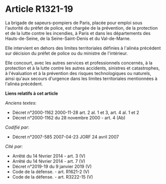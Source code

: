 # Article R1321-19

La brigade de sapeurs-pompiers de Paris, placée pour emploi sous l'autorité du préfet de police, est chargée de la
prévention, de la protection et de la lutte contre les incendies, à Paris et dans les départements des Hauts-de-Seine, de la
Seine-Saint-Denis et du Val-de-Marne.

Elle intervient en dehors des limites territoriales définies à l'alinéa précédent sur décision du préfet de police ou du
ministre de l'intérieur.

Elle concourt, avec les autres services et professionnels concernés, à la protection et à la lutte contre les autres
accidents, sinistres et catastrophes, à l'évaluation et à la prévention des risques technologiques ou naturels, ainsi qu'aux
secours d'urgence dans les limites territoriales mentionnées à l'alinéa précédent.

**Liens relatifs à cet article**

_Anciens textes_:

  - Décret n°2000-1162 2000-11-28 art. 2 al. 1 et 3, art. 4 al. 1 et 2
  - Décret n°2000-1162 du 28 novembre 2000 - art. 4 (Ab)

_Codifié par_:

  - Décret n°2007-585 2007-04-23 JORF 24 avril 2007

_Cité par_:

  - Arrêté du 14 février 2014 - art. 3 (V)
  - Arrêté du 14 février 2014 - art. 7 (V)
  - Décret n°2019-19 du 9 janvier 2019 (V)
  - Code de la défense. - art. R1621-2 (V)
  - Code de la défense. - art. R3222-15 (V)
